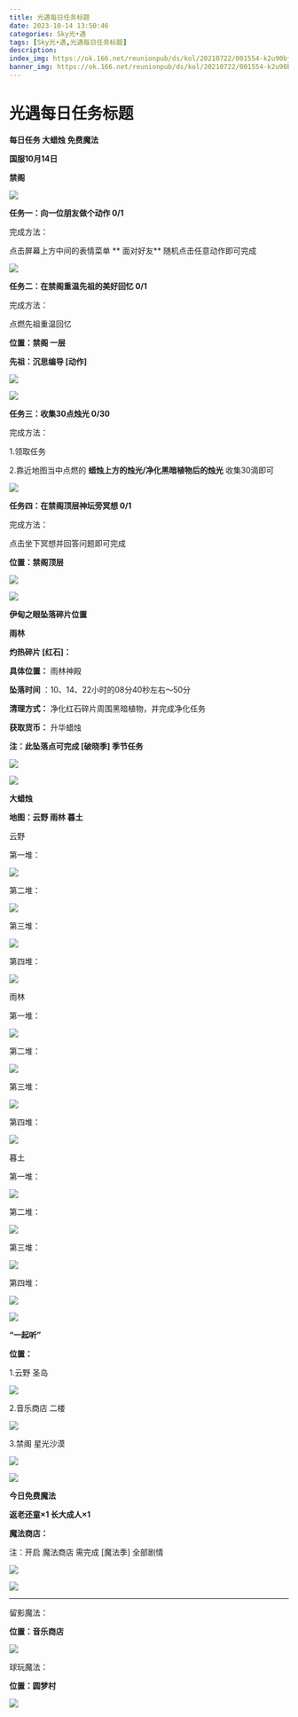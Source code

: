 ```yaml
---
title: 光遇每日任务标题
date: 2023-10-14 13:50:46
categories: Sky光•遇
tags: [Sky光•遇,光遇每日任务标题]
description: 
index_img: https://ok.166.net/reunionpub/ds/kol/20210722/001554-k2u90bj7ay.png?imageView&thumbnail=600x0&type=jpg
banner_img: https://ok.166.net/reunionpub/ds/kol/20210722/001554-k2u90bj7ay.png?imageView&thumbnail=600x0&type=jpg
---
```

# 光遇每日任务标题
**每日任务 大蜡烛 免费魔法**

 **国服10月14日**

 **禁阁**

![](https://img.166.net/reunionpub/ds/kol/20231014/001719-y3o2rtqgds.png)

 **任务一：向一位朋友做个动作 0/1**

完成方法：

点击屏幕上方中间的表情菜单 **  面对好友** 随机点击任意动作即可完成

![](https://img.166.net/reunionpub/ds/kol/20231014/002324-jnaqmit3gv.png)

 **任务二：在禁阁重温先祖的美好回忆 0/1**

完成方法：

点燃先祖重温回忆

 **位置：禁阁 一层**

 **先祖：沉思编导 [动作]**

![](https://img.166.net/reunionpub/ds/kol/20231014/011409-7snc8atr9l.jpeg)

![](https://img.166.net/reunionpub/ds/kol/20231014/011947-sln5iztr3j.png)

 **任务三：收集30点烛光 0/30**

完成方法：

1.领取任务

2.靠近地图当中点燃的 **蜡烛上方的烛光/净化黑暗植物后的烛光** 收集30滴即可

![](https://img.166.net/reunionpub/ds/kol/20231014/002155-i20y1clf5q.png)

 **任务四：在禁阁顶层神坛旁冥想 0/1**

完成方法：

点击坐下冥想并回答问题即可完成

 **位置：禁阁顶层**

![](https://img.166.net/reunionpub/ds/kol/20231014/002521-r9o8qpm3i6.png)

![](https://img.166.net/reunionpub/ds/kol/20231014/003453-vozlin1q8p.png)

 **伊甸之眼坠落碎片位置**

 **雨林**

 **灼热碎片 [红石]：**

 **具体位置：** 雨林神殿

 **坠落时间** ：10、14、22小时的08分40秒左右～50分

 **清理方式：** 净化红石碎片周围黑暗植物，并完成净化任务

 **获取货币：** 升华蜡烛

 **注：此坠落点可完成  [破晓季] 季节任务**

![](https://img.166.net/reunionpub/ds/kol/20231014/110618-jwrms1i3d8.png)

![](https://img.166.net/reunionpub/ds/kol/20231014/002539-7uzhdl3t0m.png)

 **大蜡烛**

 **地图：云野 雨林 暮土**

云野

第一堆：

![](https://img.166.net/reunionpub/ds/kol/20231014/002618-imukposn3c.png)

第二堆：

![](https://img.166.net/reunionpub/ds/kol/20231014/002634-dk0ec534og.png)

第三堆：

![](https://img.166.net/reunionpub/ds/kol/20231014/002648-cst95uq8er.png)

第四堆：

![](https://img.166.net/reunionpub/ds/kol/20231014/002721-2hwlrfzj8o.png)

雨林

第一堆：

![](https://img.166.net/reunionpub/ds/kol/20231014/002759-r9ftbd4jm3.jpeg)

第二堆：

![](https://img.166.net/reunionpub/ds/kol/20231014/002814-7l6csuqb0o.jpeg)

第三堆：

![](https://img.166.net/reunionpub/ds/kol/20231014/002827-bgpyc5h9zf.jpeg)

第四堆：

![](https://img.166.net/reunionpub/ds/kol/20231014/002845-0wqdjy51p8.jpeg)

暮土

第一堆：

![](https://img.166.net/reunionpub/ds/kol/20231014/002903-jto2wgrd7y.png)

第二堆：

![](https://img.166.net/reunionpub/ds/kol/20231014/002918-d07sbgqokh.png)

第三堆：

![](https://img.166.net/reunionpub/ds/kol/20231014/002932-r0sm65nt3e.png)

第四堆：

![](https://img.166.net/reunionpub/ds/kol/20231014/002951-sv1bruw3l8.png)

![](https://img.166.net/reunionpub/ds/kol/20231014/003005-dok0cb2fuz.png)

 **“一起听”**

 **位置：**

1.云野 圣岛

![](https://img.166.net/reunionpub/ds/kol/20231014/004010-de83b4jwu6.jpeg)

2.音乐商店 二楼

![](https://img.166.net/reunionpub/ds/kol/20231014/004020-k8jwmpg94o.jpeg)

3.禁阁 星光沙漠

![](https://img.166.net/reunionpub/ds/kol/20231014/004040-1mpch2gvy6.png)

![](https://img.166.net/reunionpub/ds/kol/20231014/004048-gyt2imp830.png)

 **今日免费魔法**

 **返老还童×1 长大成人×1**

 **魔法商店：**

注：开启 魔法商店 需完成 [魔法季] 全部剧情

![](https://img.166.net/reunionpub/ds/kol/20231014/004605-qmuiowanf4.png)

![](https://img.166.net/reunionpub/ds/kol/20231014/004841-ocw4jsgr57.png)

 ****

留影魔法：

 **位置：音乐商店**

![](https://img.166.net/reunionpub/ds/kol/20231014/004941-6k9cb1yuv0.png)

球玩魔法：

 **位置：圆梦村**

![](https://img.166.net/reunionpub/ds/kol/20231014/005022-4hnlvzm7iu.png)

